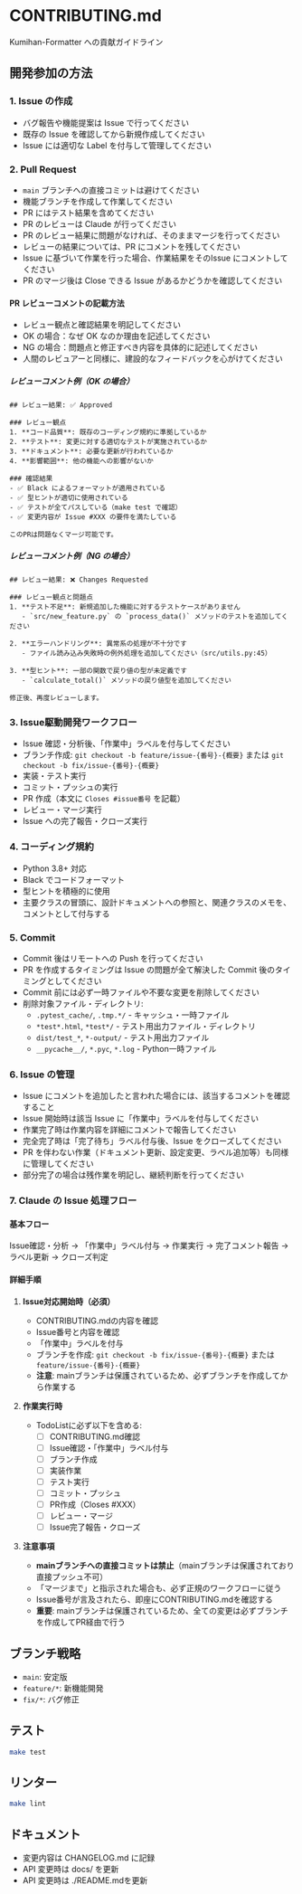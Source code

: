 # CONTRIBUTING.md

Kumihan-Formatter への貢献ガイドライン

## 開発参加の方法

### 1. Issue の作成
- バグ報告や機能提案は Issue で行ってください
- 既存の Issue を確認してから新規作成してください
- Issue には適切な Label を付与して管理してください

### 2. Pull Request
- `main` ブランチへの直接コミットは避けてください
- 機能ブランチを作成して作業してください
- PR にはテスト結果を含めてください
- PR のレビューは Claude が行ってください
- PR のレビュー結果に問題がなければ、そのままマージを行ってください
- レビューの結果については、PR にコメントを残してください
- Issue に基づいて作業を行った場合、作業結果をそのIssue にコメントしてください
- PR のマージ後は Close できる Issue があるかどうかを確認してください

#### PR レビューコメントの記載方法
- レビュー観点と確認結果を明記してください
- OK の場合：なぜ OK なのか理由を記述してください
- NG の場合：問題点と修正すべき内容を具体的に記述してください
- 人間のレビュアーと同様に、建設的なフィードバックを心がけてください

##### レビューコメント例（OK の場合）
```
## レビュー結果: ✅ Approved

### レビュー観点
1. **コード品質**: 既存のコーディング規約に準拠しているか
2. **テスト**: 変更に対する適切なテストが実施されているか
3. **ドキュメント**: 必要な更新が行われているか
4. **影響範囲**: 他の機能への影響がないか

### 確認結果
- ✅ Black によるフォーマットが適用されている
- ✅ 型ヒントが適切に使用されている
- ✅ テストが全てパスしている（make test で確認）
- ✅ 変更内容が Issue #XXX の要件を満たしている

このPRは問題なくマージ可能です。
```

##### レビューコメント例（NG の場合）
```
## レビュー結果: ❌ Changes Requested

### レビュー観点と問題点
1. **テスト不足**: 新規追加した機能に対するテストケースがありません
   - `src/new_feature.py` の `process_data()` メソッドのテストを追加してください

2. **エラーハンドリング**: 異常系の処理が不十分です
   - ファイル読み込み失敗時の例外処理を追加してください（src/utils.py:45）

3. **型ヒント**: 一部の関数で戻り値の型が未定義です
   - `calculate_total()` メソッドの戻り値型を追加してください

修正後、再度レビューします。
```

### 3. Issue駆動開発ワークフロー
- Issue 確認・分析後、「作業中」ラベルを付与してください
- ブランチ作成: `git checkout -b feature/issue-{番号}-{概要}` または `git checkout -b fix/issue-{番号}-{概要}`
- 実装・テスト実行
- コミット・プッシュの実行
- PR 作成（本文に `Closes #issue番号` を記載）
- レビュー・マージ実行
- Issue への完了報告・クローズ実行

### 4. コーディング規約
- Python 3.8+ 対応
- Black でコードフォーマット
- 型ヒントを積極的に使用
- 主要クラスの冒頭に、設計ドキュメントへの参照と、関連クラスのメモを、コメントとして付与する

### 5. Commit
- Commit 後はリモートへの Push を行ってください
- PR を作成するタイミングは Issue の問題が全て解決した Commit 後のタイミングとしてください
- Commit 前には必ず一時ファイルや不要な変更を削除してください
- 削除対象ファイル・ディレクトリ:
  - `.pytest_cache/`, `.tmp.*/` - キャッシュ・一時ファイル
  - `*test*.html`, `*test*/` - テスト用出力ファイル・ディレクトリ
  - `dist/test_*`, `*-output/` - テスト用出力ファイル
  - `__pycache__/`, `*.pyc`, `*.log` - Python一時ファイル

### 6. Issue の管理
- Issue にコメントを追加したと言われた場合には、該当するコメントを確認すること
- Issue 開始時は該当 Issue に「作業中」ラベルを付与してください
- 作業完了時は作業内容を詳細にコメントで報告してください
- 完全完了時は「完了待ち」ラベル付与後、Issue をクローズしてください
- PR を伴わない作業（ドキュメント更新、設定変更、ラベル追加等）も同様に管理してください
- 部分完了の場合は残作業を明記し、継続判断を行ってください

### 7. Claude の Issue 処理フロー

#### 基本フロー
Issue確認・分析 → 「作業中」ラベル付与 → 作業実行 → 完了コメント報告 → ラベル更新 → クローズ判定

#### 詳細手順
1. **Issue対応開始時（必須）**
   - CONTRIBUTING.mdの内容を確認
   - Issue番号と内容を確認
   - 「作業中」ラベルを付与
   - ブランチを作成: `git checkout -b fix/issue-{番号}-{概要}` または `feature/issue-{番号}-{概要}`
   - **注意**: mainブランチは保護されているため、必ずブランチを作成してから作業する

2. **作業実行時**
   - TodoListに必ず以下を含める:
     - [ ] CONTRIBUTING.md確認
     - [ ] Issue確認・「作業中」ラベル付与
     - [ ] ブランチ作成
     - [ ] 実装作業
     - [ ] テスト実行
     - [ ] コミット・プッシュ
     - [ ] PR作成（Closes #XXX）
     - [ ] レビュー・マージ
     - [ ] Issue完了報告・クローズ

3. **注意事項**
   - **mainブランチへの直接コミットは禁止**（mainブランチは保護されており直接プッシュ不可）
   - 「マージまで」と指示された場合も、必ず正規のワークフローに従う
   - Issue番号が言及されたら、即座にCONTRIBUTING.mdを確認する
   - **重要**: mainブランチは保護されているため、全ての変更は必ずブランチを作成してPR経由で行う

## ブランチ戦略

- `main`: 安定版
- `feature/*`: 新機能開発
- `fix/*`: バグ修正

## テスト

```bash
make test
```

## リンター

```bash
make lint
```

## ドキュメント

- 変更内容は CHANGELOG.md に記録
- API 変更時は docs/ を更新
- API 変更時は ./README.mdを更新
